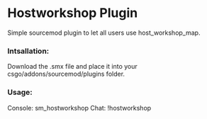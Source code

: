 <h1> Hostworkshop Plugin</h1>

Simple sourcemod plugin to let all users use host_workshop_map.

<h3>Intsallation:</h3>
Download the .smx file and place it into your csgo/addons/sourcemod/plugins folder.

<h3>Usage:</h3>
Console:
sm_hostworkshop <id>
Chat:
!hostworkshop <id>
